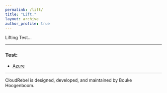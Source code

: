 ```yaml
---
permalink: /lift/
title: "Lift."
layout: archive
author_profile: true
---
```


Lifting Test...

---
### Test:

- [Azure](https://azure.com/)

---

CloudRebel is designed, developed, and maintained by Bouke Hoogenboom.
